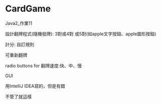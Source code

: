 # CardGame
Java2_作業11

設計翻牌程式(隨機發牌): 3對或4對 或5對(如apple文字按鈕、apple圖形按鈕)

計分: 自訂規則

可重新翻牌

radio buttons for 翻牌速度:快、中、慢

GUI

用IntelliJ IDEA寫的，但是有錯

不管了就這樣
